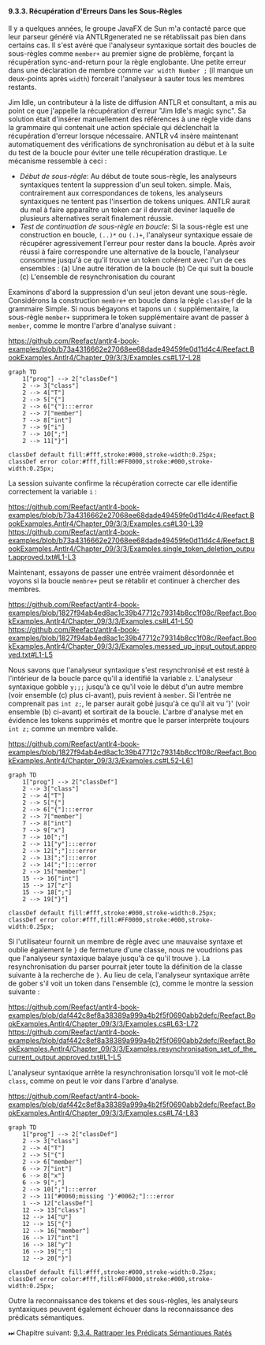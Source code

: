 #### 9.3.3. Récupération d'Erreurs Dans les Sous-Règles

Il y a quelques années, le groupe JavaFX de Sun m'a contacté parce que leur parseur généré via ANTLRgenerated ne se rétablissait pas bien dans certains cas. Il s'est avéré que l'analyseur syntaxique sortait des boucles de sous-règles comme `member+` au premier signe de problème, forçant la récupération sync-and-return pour la règle englobante. Une petite erreur dans une déclaration de membre comme `var width Number ;` (il manque un deux-points après `width`) forcerait l'analyseur à sauter tous les membres restants.

Jim Idle, un contributeur à la liste de diffusion ANTLR et consultant, a mis au point ce que j'appelle la récupération d'erreur "Jim Idle's magic sync". Sa solution était d'insérer manuellement des références à une règle vide dans la grammaire qui contenait une action spéciale qui déclenchait la récupération d'erreur lorsque nécessaire. ANTLR v4 insère maintenant automatiquement des vérifications de synchronisation au début et à la suite du test de la boucle pour éviter une telle récupération drastique. Le mécanisme ressemble à ceci :

- _Début de sous-règle_:  Au début de toute sous-règle, les analyseurs syntaxiques tentent la suppression d'un seul token.
simple. Mais, contrairement aux correspondances de tokens, les analyseurs syntaxiques ne tentent pas l'insertion de tokens uniques. ANTLR aurait du mal à faire apparaître un token car il devrait deviner laquelle de plusieurs alternatives serait finalement réussie.
- _Test de continuation de sous-règle en boucle_:  Si la sous-règle est une construction en boucle, `(..)*` ou `(.)+`, l'analyseur syntaxique essaie de récupérer agressivement l'erreur pour rester dans la boucle. Après avoir réussi à faire correspondre une alternative de la boucle, l'analyseur consomme jusqu'à ce qu'il trouve un token cohérent avec l'un de ces ensembles :
	(a) Une autre itération de la boucle
	(b) Ce qui suit la boucle
	(c) L'ensemble de resynchronisation du courant 
	
Examinons d'abord la suppression d'un seul jeton devant une sous-règle. Considérons la construction `membre+` en boucle dans la règle `classDef` de la grammaire Simple. Si nous bégayons et tapons un `(` supplémentaire, la sous-règle `member+` supprimera le token supplémentaire avant de passer à `member`, comme le montre l'arbre d'analyse suivant :

https://github.com/Reefact/antlr4-book-examples/blob/b73a4316662e27068ee68dade49459fe0d11d4c4/Reefact.BookExamples.Antlr4/Chapter_09/3/3/Examples.cs#L17-L28
```mermaid
﻿graph TD
	1["prog"] --> 2["classDef"]
	2 --> 3["class"]
	2 --> 4["T"]
	2 --> 5["{"]
	2 --> 6["{"]:::error
	2 --> 7["member"]
	7 --> 8["int"]
	7 --> 9["i"]
	7 --> 10[";"]
	2 --> 11["}"]

classDef default fill:#fff,stroke:#000,stroke-width:0.25px;
classDef error color:#fff,fill:#FF0000,stroke:#000,stroke-width:0.25px;
```

La session suivante confirme la récupération correcte car elle identifie correctement la variable `i` :

https://github.com/Reefact/antlr4-book-examples/blob/b73a4316662e27068ee68dade49459fe0d11d4c4/Reefact.BookExamples.Antlr4/Chapter_09/3/3/Examples.cs#L30-L39
https://github.com/Reefact/antlr4-book-examples/blob/b73a4316662e27068ee68dade49459fe0d11d4c4/Reefact.BookExamples.Antlr4/Chapter_09/3/3/Examples.single_token_deletion_output.approved.txt#L1-L3

Maintenant, essayons de passer une entrée vraiment désordonnée et voyons si la boucle `membre+` peut se rétablir et continuer à chercher des membres.

https://github.com/Reefact/antlr4-book-examples/blob/1827f94ab4ed8ac1c39b47712c79314b8cc1f08c/Reefact.BookExamples.Antlr4/Chapter_09/3/3/Examples.cs#L41-L50
https://github.com/Reefact/antlr4-book-examples/blob/1827f94ab4ed8ac1c39b47712c79314b8cc1f08c/Reefact.BookExamples.Antlr4/Chapter_09/3/3/Examples.messed_up_input_output.approved.txt#L1-L5

Nous savons que l'analyseur syntaxique s'est resynchronisé et est resté à l'intérieur de la boucle parce qu'il a identifié la variable `z`. L'analyseur syntaxique gobble `y;;;` jusqu'à ce qu'il voie le début d'un autre membre (voir ensemble (c) plus ci-avant), puis revient à `member`. Si l'entrée ne comprenait pas `int z;`, le parser aurait gobé jusqu'à ce qu'il ait vu '}' (voir ensemble (b) ci-avant) et sortirait de la boucle. L'arbre d'analyse met en évidence les tokens supprimés et montre que le parser interprète toujours `int z;` comme un membre valide.

https://github.com/Reefact/antlr4-book-examples/blob/1827f94ab4ed8ac1c39b47712c79314b8cc1f08c/Reefact.BookExamples.Antlr4/Chapter_09/3/3/Examples.cs#L52-L61
```mermaid
graph TD
	1["prog"] --> 2["classDef"]
	2 --> 3["class"]
	2 --> 4["T"]
	2 --> 5["{"]
	2 --> 6["{"]:::error
	2 --> 7["member"]
	7 --> 8["int"]
	7 --> 9["x"]
	7 --> 10[";"]
	2 --> 11["y"]:::error
	2 --> 12[";"]:::error
	2 --> 13[";"]:::error
	2 --> 14[";"]:::error
	2 --> 15["member"]
	15 --> 16["int"]
	15 --> 17["z"]
	15 --> 18[";"]
	2 --> 19["}"]

classDef default fill:#fff,stroke:#000,stroke-width:0.25px;
classDef error color:#fff,fill:#FF0000,stroke:#000,stroke-width:0.25px;
```

Si l'utilisateur fournit un membre de règle avec une mauvaise syntaxe et oublie également le `}` de fermeture d'une classe, nous ne voudrions pas que l'analyseur syntaxique balaye jusqu'à ce qu'il trouve `}`. La resynchronisation du parser pourrait jeter toute la définition de la classe suivante à la recherche de `}`. Au lieu de cela, l'analyseur syntaxique arrête de gober s'il voit un token dans l'ensemble (c), comme le montre la session suivante :

https://github.com/Reefact/antlr4-book-examples/blob/daf442c8ef8a38389a999a4b2f5f0690abb2defc/Reefact.BookExamples.Antlr4/Chapter_09/3/3/Examples.cs#L63-L72
https://github.com/Reefact/antlr4-book-examples/blob/daf442c8ef8a38389a999a4b2f5f0690abb2defc/Reefact.BookExamples.Antlr4/Chapter_09/3/3/Examples.resynchronisation_set_of_the_current_output.approved.txt#L1-L5

L'analyseur syntaxique arrête la resynchronisation lorsqu'il voit le mot-clé `class`, comme on peut le voir dans l'arbre d'analyse.

https://github.com/Reefact/antlr4-book-examples/blob/daf442c8ef8a38389a999a4b2f5f0690abb2defc/Reefact.BookExamples.Antlr4/Chapter_09/3/3/Examples.cs#L74-L83
```mermaid
graph TD
	1["prog"] --> 2["classDef"]
	2 --> 3["class"]
	2 --> 4["T"]
	2 --> 5["{"]
	2 --> 6["member"]
	6 --> 7["int"]
	6 --> 8["x"]
	6 --> 9[";"]
	2 --> 10[";"]:::error
	2 --> 11["#0060;missing '}'#0062;"]:::error
	1 --> 12["classDef"]
	12 --> 13["class"]
	12 --> 14["U"]
	12 --> 15["{"]
	12 --> 16["member"]
	16 --> 17["int"]
	16 --> 18["y"]
	16 --> 19[";"]
	12 --> 20["}"]

classDef default fill:#fff,stroke:#000,stroke-width:0.25px;
classDef error color:#fff,fill:#FF0000,stroke:#000,stroke-width:0.25px;
```

Outre la reconnaissance des tokens et des sous-règles, les analyseurs syntaxiques peuvent également échouer dans la reconnaissance des prédicats sémantiques.

⏭ Chapitre suivant: [9.3.4. Rattraper les Prédicats Sémantiques Ratés](../4)


